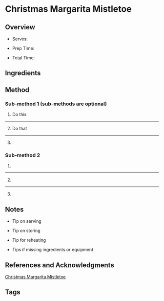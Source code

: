 # Christmas Margarita Mistletoe

## Overview

- Serves:

- Prep Time:

- Total Time:

## Ingredients



## Method

### Sub-method 1 (sub-methods are optional)

1. Do this
---
2. Do that
---
3.

### Sub-method 2

1.
---
2.
---
3.

## Notes

- Tip on serving

- Tip on storing

- Tip for reheating

- Tips if missing ingredients or equipment

## References and Acknowledgments

[Christmas Margarita Mistletoe](https://www.howsweeteats.com/2017/12/christmas-margarita-mistletoe/)

## Tags


